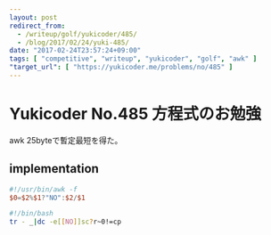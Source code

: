 ```yaml
---
layout: post
redirect_from:
  - /writeup/golf/yukicoder/485/
  - /blog/2017/02/24/yuki-485/
date: "2017-02-24T23:57:24+09:00"
tags: [ "competitive", "writeup", "yukicoder", "golf", "awk" ]
"target_url": [ "https://yukicoder.me/problems/no/485" ]
---
```


# Yukicoder No.485 方程式のお勉強

awk $25$byteで暫定最短を得た。

## implementation

``` awk
#!/usr/bin/awk -f
$0=$2%$1?"NO":$2/$1
```

``` sh
#!/bin/bash
tr - _|dc -e[[NO]]sc?r~0!=cp
```
